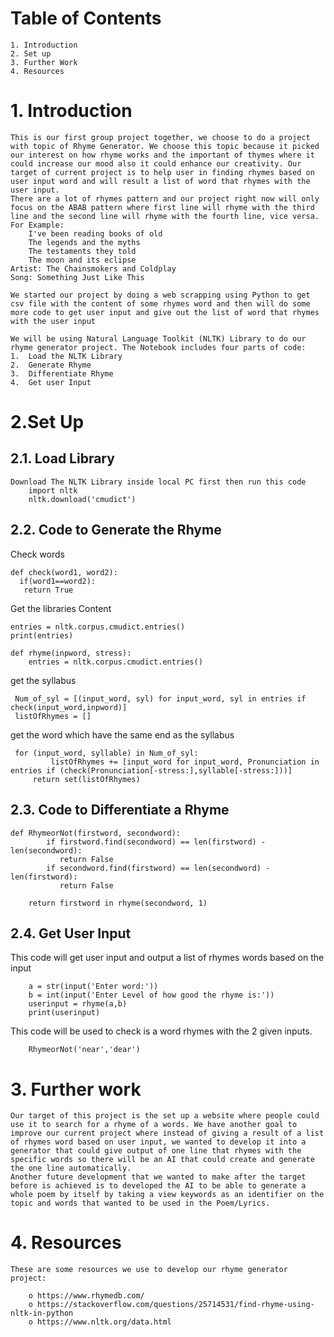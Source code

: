 # Table of Contents
	1. Introduction
	2. Set up
	3. Further Work 
	4. Resources 
	
	
# 1. Introduction
	This is our first group project together, we choose to do a project with topic of Rhyme Generator. We choose this topic because it picked our interest on how rhyme works and the important of thymes where it could increase our mood also it could enhance our creativity. Our target of current project is to help user in finding rhymes based on user input word and will result a list of word that rhymes with the user input.
	There are a lot of rhymes pattern and our project right now will only focus on the ABAB pattern where first line will rhyme with the third line and the second line will rhyme with the fourth line, vice versa. For Example: 
		I've been reading books of old
		The legends and the myths
		The testaments they told
		The moon and its eclipse
	Artist: The Chainsmokers and Coldplay 
	Song: Something Just Like This

	We started our project by doing a web scrapping using Python to get csv file with the content of some rhymes word and then will do some more code to get user input and give out the list of word that rhymes with the user input 

	We will be using Natural Language Toolkit (NLTK) Library to do our rhyme generator project. The Notebook includes four parts of code:
	1.  Load the NLTK Library
	2.  Generate Rhyme
	3.  Differentiate Rhyme 
	4.  Get user Input



# 2.Set Up

## 2.1. Load Library
	Download The NLTK Library inside local PC first then run this code
		import nltk
		nltk.download('cmudict')

## 2.2. Code to Generate the Rhyme
Check words

	def check(word1, word2):
	  if(word1==word2):
 	   return True

Get the libraries Content

	entries = nltk.corpus.cmudict.entries()
	print(entries)

	def rhyme(inpword, stress):
    	entries = nltk.corpus.cmudict.entries()

get the syllabus

   	 Num_of_syl = [(input_word, syl) for input_word, syl in entries if check(input_word,inpword)]
   	 listOfRhymes = []

get the word which have the same end as the syllabus

   	 for (input_word, syllable) in Num_of_syl:
             listOfRhymes += [input_word for input_word, Pronunciation in entries if (check(Pronunciation[-stress:],syllable[-stress:]))]      
    	 return set(listOfRhymes)



## 2.3. Code to Differentiate a Rhyme

	def RhymeorNot(firstword, secondword):
    		if firstword.find(secondword) == len(firstword) - len(secondword):
     		   return False
    		if secondword.find(firstword) == len(secondword) - len(firstword): 
     		   return False

    	return firstword in rhyme(secondword, 1)

## 2.4. Get User Input
This code will get user input and output a list of rhymes words based on the input
	
		a = str(input('Enter word:'))
		b = int(input('Enter Level of how good the rhyme is:'))
		userinput = rhyme(a,b)
		print(userinput)


 This code will be used to check is a word rhymes with the 2 given inputs.
	
		RhymeorNot('near','dear')


# 3. Further work
 	Our target of this project is the set up a website where people could use it to search for a rhyme of a words. We have another goal to improve our current project where instead of giving a result of a list of rhymes word based on user input, we wanted to develop it into a generator that could give output of one line that rhymes with the specific words so there will be an AI that could create and generate the one line automatically.
	Another future development that we wanted to make after the target before is achieved is to developed the AI to be able to generate a whole poem by itself by taking a view keywords as an identifier on the topic and words that wanted to be used in the Poem/Lyrics.

# 4. Resources
	These are some resources we use to develop our rhyme generator project: 
	
		o https://www.rhymedb.com/ 
		o https://stackoverflow.com/questions/25714531/find-rhyme-using-nltk-in-python
		o https://www.nltk.org/data.html 

